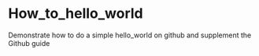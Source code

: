 # How_to_hello_world
Demonstrate how to do a simple hello_world on github and supplement the Github guide
